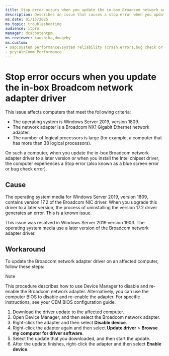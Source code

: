 ```yaml
---
title: Stop error occurs when you update the in-box Broadcom network adapter driver
description: Describes an issue that causes a stop error when you update an in-box Broadcom driver on Windows Server 2019, version 1809.
ms.date: 01/15/2025
ms.topic: troubleshooting
audience: itpro
manager: dcscontentpm
ms.reviewer: kaushika,dougeby
ms.custom:
- sap:system performance\system reliability (crash,errors,bug check or blue screen,unexpected reboot)
- pcy:WinComm Performance
---
```

# Stop error occurs when you update the in-box Broadcom network adapter driver

This issue affects computers that meet the following criteria:

- The operating system is Windows Server 2019, version 1809.
- The network adapter is a Broadcom NX1 Gigabit Ethernet network adapter.
- The number of logical processors is large (for example, a computer that has more than 38 logical processors).

On such a computer, when you update the in-box Broadcom network adapter driver to a later version or when you install the Intel chipset driver, the computer experiences a Stop error (also known as a blue screen error or bug check error).

## Cause

The operating system media for Windows Server 2019, version 1809, contains version 17.2 of the Broadcom NIC driver. When you upgrade this driver to a later version, the process of uninstalling the version 17.2 driver generates an error. This is a known issue.  

This issue was resolved in Windows Server 2019 version 1903. The operating system media use a later version of the Broadcom network adapter driver.

## Workaround

To update the Broadcom network adapter driver on an affected computer, follow these steps:

> [!NOTE]  
> This procedure describes how to use Device Manager to disable and re-enable the Broadcom network adapter. Alternatively, you can use the computer BIOS to disable and re-enable the adapter. For specific instructions, see your OEM BIOS configuration guide.

1. Download the driver update to the affected computer.
2. Open Device Manager, and then select the Broadcom network adapter.
3. Right-click the adapter and then select **Disable device**.
4. Right-click the adapter again and then select **Update driver** > **Browse my computer for driver software**.
5. Select the update that you downloaded, and then start the update.
6. After the update finishes, right-click the adapter and then select **Enable device**.
